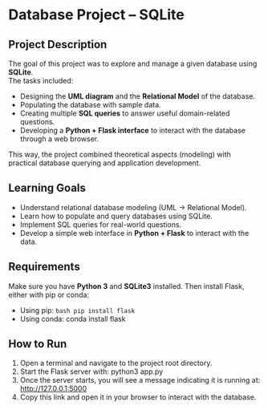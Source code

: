 # Database Project – SQLite

## Project Description
The goal of this project was to explore and manage a given database using **SQLite**.  
The tasks included:
- Designing the **UML diagram** and the **Relational Model** of the database.  
- Populating the database with sample data.  
- Creating multiple **SQL queries** to answer useful domain-related questions.  
- Developing a **Python + Flask interface** to interact with the database through a web browser.  

This way, the project combined theoretical aspects (modeling) with practical database querying and application development.

## Learning Goals
- Understand relational database modeling (UML → Relational Model).  
- Learn how to populate and query databases using SQLite.  
- Implement SQL queries for real-world questions.  
- Develop a simple web interface in **Python + Flask** to interact with the data. 


## Requirements
Make sure you have **Python 3** and **SQLite3** installed. Then install Flask, either with pip or conda:
- Using pip:
```bash pip install flask```
- Using conda: conda install flask


## How to Run
1. Open a terminal and navigate to the project root directory.
2. Start the Flask server with: python3 app.py
3. Once the server starts, you will see a message indicating it is running at: http://127.0.0.1:5000
4. Copy this link and open it in your browser to interact with the database.
